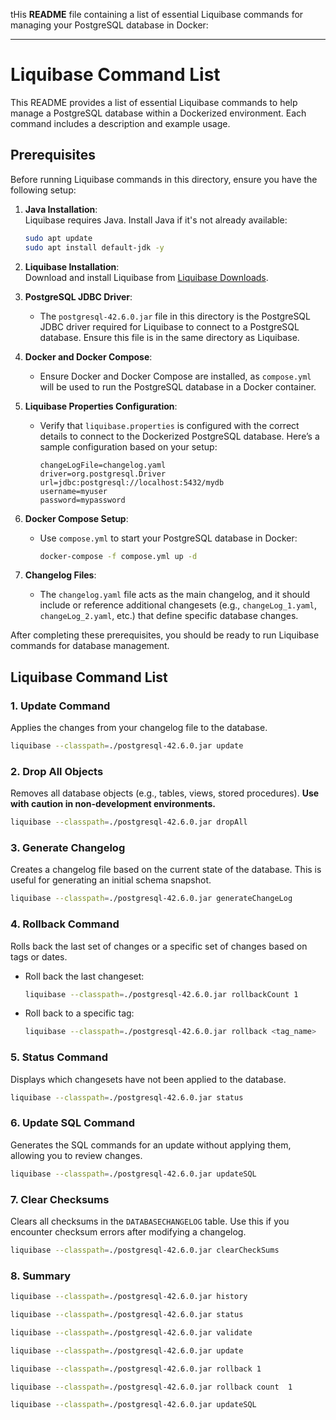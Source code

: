 

tHis **README** file containing a list of essential Liquibase commands for managing your PostgreSQL database in Docker:

---

# Liquibase Command List

This README provides a list of essential Liquibase commands to help manage a PostgreSQL database within a Dockerized environment. Each command includes a description and example usage.


## Prerequisites

Before running Liquibase commands in this directory, ensure you have the following setup:

1. **Java Installation**:  
   Liquibase requires Java. Install Java if it's not already available:

   ```bash
   sudo apt update
   sudo apt install default-jdk -y
   ```

2. **Liquibase Installation**:  
   Download and install Liquibase from [Liquibase Downloads](https://www.liquibase.org/download).

3. **PostgreSQL JDBC Driver**:
   - The `postgresql-42.6.0.jar` file in this directory is the PostgreSQL JDBC driver required for Liquibase to connect to a PostgreSQL database. Ensure this file is in the same directory as Liquibase.

4. **Docker and Docker Compose**:
   - Ensure Docker and Docker Compose are installed, as `compose.yml` will be used to run the PostgreSQL database in a Docker container.

5. **Liquibase Properties Configuration**:
   - Verify that `liquibase.properties` is configured with the correct details to connect to the Dockerized PostgreSQL database. Here’s a sample configuration based on your setup:

     ```properties
     changeLogFile=changelog.yaml
     driver=org.postgresql.Driver
     url=jdbc:postgresql://localhost:5432/mydb
     username=myuser
     password=mypassword
     ```

6. **Docker Compose Setup**:
   - Use `compose.yml` to start your PostgreSQL database in Docker:

     ```bash
     docker-compose -f compose.yml up -d
     ```

7. **Changelog Files**:
   - The `changelog.yaml` file acts as the main changelog, and it should include or reference additional changesets (e.g., `changeLog_1.yaml`, `changeLog_2.yaml`, etc.) that define specific database changes.

After completing these prerequisites, you should be ready to run Liquibase commands for database management.



## Liquibase Command List

### 1. Update Command
Applies the changes from your changelog file to the database.

```bash
liquibase --classpath=./postgresql-42.6.0.jar update
```

### 2. Drop All Objects
Removes all database objects (e.g., tables, views, stored procedures). **Use with caution in non-development environments.**

```bash
liquibase --classpath=./postgresql-42.6.0.jar dropAll
```

### 3. Generate Changelog
Creates a changelog file based on the current state of the database. This is useful for generating an initial schema snapshot.

```bash
liquibase --classpath=./postgresql-42.6.0.jar generateChangeLog
```

### 4. Rollback Command
Rolls back the last set of changes or a specific set of changes based on tags or dates.

- Roll back the last changeset:

  ```bash
  liquibase --classpath=./postgresql-42.6.0.jar rollbackCount 1
  ```

- Roll back to a specific tag:

  ```bash
  liquibase --classpath=./postgresql-42.6.0.jar rollback <tag_name>
  ```

### 5. Status Command
Displays which changesets have not been applied to the database.

```bash
liquibase --classpath=./postgresql-42.6.0.jar status
```

### 6. Update SQL Command
Generates the SQL commands for an update without applying them, allowing you to review changes.

```bash
liquibase --classpath=./postgresql-42.6.0.jar updateSQL
```

### 7. Clear Checksums
Clears all checksums in the `DATABASECHANGELOG` table. Use this if you encounter checksum errors after modifying a changelog.

```bash
liquibase --classpath=./postgresql-42.6.0.jar clearCheckSums
```


### 8. Summary

```bash
liquibase --classpath=./postgresql-42.6.0.jar history 

liquibase --classpath=./postgresql-42.6.0.jar status 

liquibase --classpath=./postgresql-42.6.0.jar validate 

liquibase --classpath=./postgresql-42.6.0.jar update 

liquibase --classpath=./postgresql-42.6.0.jar rollback 1 

liquibase --classpath=./postgresql-42.6.0.jar rollback count  1 

liquibase --classpath=./postgresql-42.6.0.jar updateSQL
```
